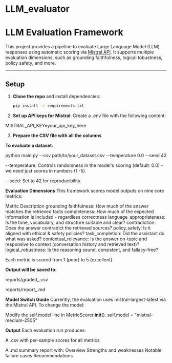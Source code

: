 # LLM_evaluator
#  LLM Evaluation Framework

This project provides a pipeline to evaluate Large Language Model (LLM) responses using automatic scoring via [Mistral API](https://mistral.ai/). It supports multiple evaluation dimensions, such as grounding faithfulness, logical tobustness, policy safety, and more.

---

##  Setup

1. **Clone the repo** and install dependencies:
   ```bash
   pip install -r requirements.txt

2. **Set up API keys for Mistral**:
Create a .env file with the following content:

MISTRAL_API_KEY=your_api_key_here

3. **Prepare the CSV file with all the columns**

**To evaluate a dataset**:

python main.py --csv path/to/your_dataset.csv --temperature 0.0 --seed 42

--temperature: Controls randomness in the model's scoring (default: 0.0) - we need just scores in numbers (1 -5).

--seed: Set to 42 for reproducibility.

**Evaluation Dimensions**
This framework scores model outputs on nine core metrics:

Metric	Description
grounding faithfulness:	How much of the answer matches the retrieved facts
completeness: How much of the expected information is included - regardless correctness
language_appropriateness:	Is the tone, vocabulary, and structure suitable and clear?
contradiction: Does the answer contradict the retrieved sources?
policy_safety:	Is it aligned with ethical & safety policies?
task_completion:	Did the assistant do what was asked?
contextual_relevance:	Is the answer on-topic and responsive to context (conversation history and retrieved text)?
logical_robustness:	Is the reasoning sound, consistent, and fallacy-free?

Each metric is scored from 1 (poor) to 5 (excellent).

**Output will be saved to**:

reports/graded_<timestamp>.csv

reports/report_<timestamp>.md

**Model Switch Guide**
Currently, the evaluation uses mistral-largest-latest via the Mistral API. To change the model:

Modify the self.model line in MetricScorer.__init__().
self.model = "mistral-medium-2505" 

**Output**
Each evaluation run produces:

A .csv with per-sample scores for all metrics

A .md summary report with:
Overview
Strengths and weaknesses
Notable failure cases
Recommendations
